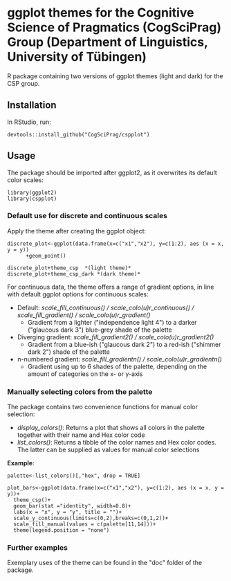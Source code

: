 # ggplot themes for the Cognitive Science of Pragmatics (CogSciPrag) Group (Department of Linguistics, University of Tübingen)

R package containing two versions of ggplot themes (light and dark) for the CSP group.

## Installation

In RStudio, run:

	devtools::install_github("CogSciPrag/cspplot")

## Usage

The package should be imported after ggplot2, as it overwrites its default color scales:

	library(ggplot2)
    library(cspplot)
  
### Default use for discrete and continuous scales 
Apply the theme after creating the ggplot object:

	discrete_plot<-ggplot(data.frame(x=c("x1","x2"), y=c(1:2), aes (x = x, y = y))
          +geom_point()
      
    discrete_plot+theme_csp  *(light theme)*
    discrete_plot+theme_csp_dark *(dark theme)*


For continuous data, the theme offers a range of gradient options, in line with default ggplot options for continuous scales:

- Default: *scale_fill_continuous() / scale_colo(u)r_continuous() / scale_fill_gradient() / scale_colo(u)r_gradient()* 
	- Gradient from a lighter ("independence light 4") to a darker ("glaucous dark 3") blue-grey shade of the palette
- Diverging gradient: *scale_fill_gradient2() / scale_colo(u)r_gradient2()*
	- Gradient from a blue-ish ("glaucous dark 2") to a red-ish ("shimmer dark 2") shade of the palette
- n-numbered gradient: *scale_fill_gradientn() / scale_colo(u)r_gradientn()*
	- Gradient using up to 6 shades of the palette, depending on the amount of categories on the x- or y-axis

### Manually selecting colors from the palette

The package contains two convenience functions for manual color selection:

- *display_colors()*: Returns a plot that shows all colors in the palette together with their name and Hex color code
- *list_colors()*: Returns a tibble of the color names and Hex color codes. The latter can be supplied as values for manual color selections
	
**Example**:

	palette<-list_colors()[,"hex", drop = TRUE]

	plot_bars<-ggplot(data.frame(x=c("x1","x2"), y=c(1:2), aes (x = x, y = y))+
	  theme_csp()+
	  geom_bar(stat ="identity", width=0.8)+
	  labs(x = "x", y = "y", title = "")+
	  scale_y_continuous(limits=c(0,2),breaks=c(0,1,2))+
	  scale_fill_manual(values = c(palette[11,14]))+
	  theme(legend.position = "none")


### Further examples

Exemplary uses of the theme can be found in the "doc" folder of the package.